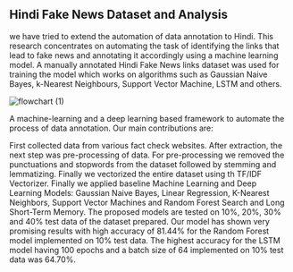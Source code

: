Hindi Fake News Dataset and Analysis
--
we have tried to extend the automation of data annotation to Hindi. This research concentrates on automating the task of identifying the links that lead to fake news and annotating it accordingly using a machine learning model. A manually annotated Hindi Fake News links dataset was used for training the model which works on algorithms such as Gaussian Naive Bayes, k-Nearest Neighbours, Support Vector Machine, LSTM and others. 


![flowchart (1)](https://user-images.githubusercontent.com/77895187/152632108-854b05d3-de97-4891-80dd-01bbafc3d692.png)

A machine-learning and a deep learning based framework to automate the process of data annotation. Our main contributions are:

First collected data from various fact check websites.
After extraction, the next step was pre-processing of data. For pre-processing we removed the punctuations and stopwords from the dataset followed by stemming and lemmatizing. Finally we vectorized the entire dataset using th TF/IDF Vectorizer.
Finally we applied baseline Machine Learning and Deep Learning Models: Gaussian Naive Bayes, Linear Regression, K-Nearest Neighbors, Support Vector Machines and Random Forest Search and Long Short-Term Memory.
The proposed models are tested on 10%, 20%, 30% and 40% test data of the dataset prepared. Our model has shown very promising results with high accuracy of 81.44% for the Random Forest model implemented on 10% test data. The highest accuracy for the LSTM model having 100 epochs and a batch size of 64 implemented on 10% test data was 64.70%.
